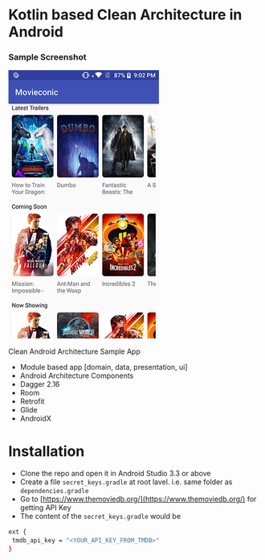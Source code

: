 # Kotlin based Clean Architecture in Android

### Sample Screenshot
![Screenshot](screenshot-v1.png?raw=true "Screenshot")

Clean Android Architecture Sample App 
  - Module based app [domain, data, presentation, ui]
  - Android Architecture Components
  - Dagger 2.16
  - Room
  - Retrofit
  - Glide
  - AndroidX

# Installation

  - Clone the repo and open it in Android Studio 3.3 or above
  - Create a file `secret_keys.gradle` at root lavel. i.e. same folder as `dependencies.gradle`
  - Go to [https://www.themoviedb.org/](https://www.themoviedb.org/) for getting API Key 
  - The content of the `secret_keys.gradle` would be 
   ```sh
 ext {
    tmdb_api_key = "<YOUR_API_KEY_FROM_TMDB>"
}
```


